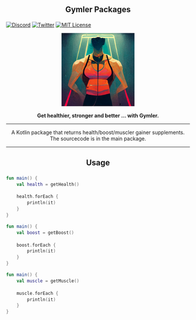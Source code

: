 ## <p align="center">Gymler Packages</p>

[![Discord](https://img.shields.io/discord/823720615965622323.svg?style=for-the-badge)](https://discord.gg/AmUtjm3cjW)
[![Twitter](https://img.shields.io/badge/Twitter-1DA1F2?style=for-the-badge&logo=twitter&logoColor=white)](https://twitter.com/adamwarzukurz)
[![MIT License](https://img.shields.io/badge/license-MIT-blue.svg?style=for-the-badge)](https://github.com/alelievr/Mixture/blob/master/LICENSE)

<p align="center">
<img src="gymlr.png"  alt="gymlr" width="200" height="200"/></a>
<p>

<p align="center"> 
<strong>
Get healthier, stronger and better ... with Gymler.
</strong>
</p> 

--- 

<p align="center">
A Kotlin package that returns health/boost/muscler gainer supplements. The sourcecode is in the main package.

---

## <p align="center">Usage</p>

```kt
fun main() {
    val health = getHealth()

    health.forEach {
        println(it)
    }
}
```

```kt
fun main() {
    val boost = getBoost()

    boost.forEach {
        println(it)
    }
}
```

```kt
fun main() {
    val muscle = getMuscle()

    muscle.forEach {
        println(it)
    }
}
```
